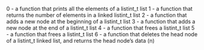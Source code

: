 0 - a function that prints all the elements of a listint_t list
1 - a function that returns the number of elements in a linked listint_t list
2 - a function that adds a new node at the beginning of a listint_t list
3 - a function that adds a new node at the end of a listint_t list
4 - a function that frees a listint_t list
5 - a function that frees a listint_t list
6 - a function that deletes the head node of a listint_t linked list, and returns the head node’s data (n)
